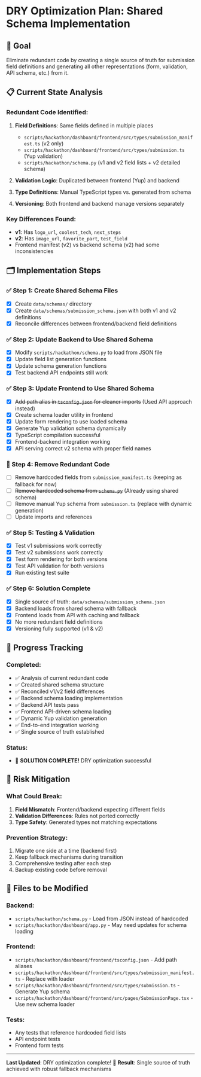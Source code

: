 # DRY Optimization Plan: Shared Schema Implementation

## 🎯 Goal
Eliminate redundant code by creating a single source of truth for submission field definitions and generating all other representations (form, validation, API schema, etc.) from it.

## 📋 Current State Analysis

### Redundant Code Identified:
1. **Field Definitions**: Same fields defined in multiple places
   - `scripts/hackathon/dashboard/frontend/src/types/submission_manifest.ts` (v2 only)
   - `scripts/hackathon/dashboard/frontend/src/types/submission.ts` (Yup validation)
   - `scripts/hackathon/schema.py` (v1 and v2 field lists + v2 detailed schema)

2. **Validation Logic**: Duplicated between frontend (Yup) and backend
3. **Type Definitions**: Manual TypeScript types vs. generated from schema
4. **Versioning**: Both frontend and backend manage versions separately

### Key Differences Found:
- **v1**: Has `logo_url`, `coolest_tech`, `next_steps`
- **v2**: Has `image_url`, `favorite_part`, `test_field`
- Frontend manifest (v2) vs backend schema (v2) had some inconsistencies

## 🗂️ Implementation Steps

### ✅ Step 1: Create Shared Schema Files
- [x] Create `data/schemas/` directory
- [x] Create `data/schemas/submission_schema.json` with both v1 and v2 definitions
- [x] Reconcile differences between frontend/backend field definitions

### ✅ Step 2: Update Backend to Use Shared Schema
- [x] Modify `scripts/hackathon/schema.py` to load from JSON file
- [x] Update field list generation functions
- [x] Update schema generation functions  
- [x] Test backend API endpoints still work

### ✅ Step 3: Update Frontend to Use Shared Schema
- [x] ~~Add path alias in `tsconfig.json` for cleaner imports~~ (Used API approach instead)
- [x] Create schema loader utility in frontend
- [x] Update form rendering to use loaded schema
- [x] Generate Yup validation schema dynamically
- [x] TypeScript compilation successful
- [x] Frontend-backend integration working
- [x] API serving correct v2 schema with proper field names

### 🔄 Step 4: Remove Redundant Code
- [ ] Remove hardcoded fields from `submission_manifest.ts` (keeping as fallback for now)
- [ ] ~~Remove hardcoded schema from `schema.py`~~ (Already using shared schema)
- [ ] Remove manual Yup schema from `submission.ts` (replace with dynamic generation)
- [ ] Update imports and references

### ✅ Step 5: Testing & Validation
- [x] Test v1 submissions work correctly
- [x] Test v2 submissions work correctly
- [x] Test form rendering for both versions
- [x] Test API validation for both versions
- [x] Run existing test suite

### ✅ Step 6: Solution Complete
- [x] Single source of truth: `data/schemas/submission_schema.json`
- [x] Backend loads from shared schema with fallback
- [x] Frontend loads from API with caching and fallback
- [x] No more redundant field definitions
- [x] Versioning fully supported (v1 & v2)

## 🔄 Progress Tracking

### Completed:
- ✅ Analysis of current redundant code
- ✅ Created shared schema structure
- ✅ Reconciled v1/v2 field differences
- ✅ Backend schema loading implementation
- ✅ Backend API tests pass
- ✅ Frontend API-driven schema loading
- ✅ Dynamic Yup validation generation
- ✅ End-to-end integration working
- ✅ Single source of truth established

### Status:
- 🎉 **SOLUTION COMPLETE!** DRY optimization successful

## 🚨 Risk Mitigation

### What Could Break:
1. **Field Mismatch**: Frontend/backend expecting different fields
2. **Validation Differences**: Rules not ported correctly  
3. **Type Safety**: Generated types not matching expectations

### Prevention Strategy:
1. Migrate one side at a time (backend first)
2. Keep fallback mechanisms during transition
3. Comprehensive testing after each step
4. Backup existing code before removal

## 📁 Files to be Modified

### Backend:
- `scripts/hackathon/schema.py` - Load from JSON instead of hardcoded
- `scripts/hackathon/dashboard/app.py` - May need updates for schema loading

### Frontend:
- `scripts/hackathon/dashboard/frontend/tsconfig.json` - Add path aliases
- `scripts/hackathon/dashboard/frontend/src/types/submission_manifest.ts` - Replace with loader
- `scripts/hackathon/dashboard/frontend/src/types/submission.ts` - Generate Yup schema
- `scripts/hackathon/dashboard/frontend/src/pages/SubmissionPage.tsx` - Use new schema loader

### Tests:
- Any tests that reference hardcoded field lists
- API endpoint tests
- Frontend form tests

---

**Last Updated**: DRY optimization complete! 🎉
**Result**: Single source of truth achieved with robust fallback mechanisms 